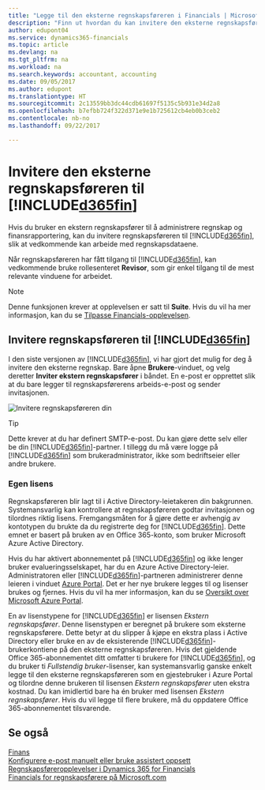 ```yaml
---
title: "Legge til den eksterne regnskapsføreren i Financials | Microsoft-dokumentasjon"
description: "Finn ut hvordan du kan invitere den eksterne regnskapsføreren til Dynamics 365 for Financials."
author: edupont04
ms.service: dynamics365-financials
ms.topic: article
ms.devlang: na
ms.tgt_pltfrm: na
ms.workload: na
ms.search.keywords: accountant, accounting
ms.date: 09/05/2017
ms.author: edupont
ms.translationtype: HT
ms.sourcegitcommit: 2c13559bb3dc44cdb61697f5135c5b931e34d2a8
ms.openlocfilehash: b7efbb724f322d371e9e1b725612cb4eb0b3ceb2
ms.contentlocale: nb-no
ms.lasthandoff: 09/22/2017

---
```

# <a name="inviting-your-external-accountant-to-your-included365finincludesd365finmdmd"></a>Invitere den eksterne regnskapsføreren til [!INCLUDE[d365fin](includes/d365fin_md.md)]
Hvis du bruker en ekstern regnskapsfører til å administrere regnskap og finansrapportering, kan du invitere regnskapsføreren til [!INCLUDE[d365fin](includes/d365fin_md.md)], slik at vedkommende kan arbeide med regnskapsdataene.

Når regnskapsføreren har fått tilgang til [!INCLUDE[d365fin](includes/d365fin_md.md)], kan vedkommende bruke rollesenteret **Revisor**, som gir enkel tilgang til de mest relevante vinduene for arbeidet.  

> [!NOTE]  
>  Denne funksjonen krever at opplevelsen er satt til **Suite**. Hvis du vil ha mer informasjon, kan du se [Tilpasse Financials-opplevelsen](ui-experiences.md).  

## <a name="invite-your-accountant-to-your-included365finincludesd365finmdmd"></a>Invitere regnskapsføreren til [!INCLUDE[d365fin](includes/d365fin_md.md)]
I den siste versjonen av [!INCLUDE[d365fin](includes/d365fin_md.md)], vi har gjort det mulig for deg å invitere den eksterne regnskap. Bare åpne **Brukere**-vinduet, og velg deretter **Inviter ekstern regnskapsfører** i båndet. En e-post er opprettet slik at du bare legger til regnskapsførerens arbeids-e-post og sender invitasjonen.  

![Invitere regnskapsføreren din](./media/finance-invite-accountant/invite-accountant.png)

> [!TIP]  
>  Dette krever at du har definert SMTP-e-post. Du kan gjøre dette selv eller be din [!INCLUDE[d365fin](includes/d365fin_md.md)]-partner. I tillegg du må være logge på [!INCLUDE[d365fin](includes/d365fin_md.md)] som brukeradministrator, ikke som bedriftseier eller andre brukere.  

### <a name="separate-license"></a>Egen lisens
Regnskapsføreren blir lagt til i Active Directory-leietakeren din bakgrunnen. Systemansvarlig kan kontrollere at regnskapsføreren godtar invitasjonen og tilordnes riktig lisens. Fremgangsmåten for å gjøre dette er avhengig av kontotypen du brukte da du registrerte deg for [!INCLUDE[d365fin](includes/d365fin_md.md)]. Dette emnet er basert på bruken av en Office 365-konto, som bruker Microsoft Azure Active Directory.  

Hvis du har aktivert abonnementet på [!INCLUDE[d365fin](includes/d365fin_md.md)] og ikke lenger bruker evalueringsselskapet, har du en Azure Active Directory-leier. Administratoren eller [!INCLUDE[d365fin](includes/d365fin_md.md)]-partneren administrerer denne leieren i vinduet [Azure Portal](https://portal.azure.com). Det er her nye brukere legges til og lisenser brukes og fjernes. Hvis du vil ha mer informasjon, kan du se [Oversikt over Microsoft Azure Portal](https://docs.microsoft.com/en-us/azure/azure-portal-overview).  

En av lisenstypene for [!INCLUDE[d365fin](includes/d365fin_md.md)] er lisensen *Ekstern regnskapsfører*. Denne lisenstypen er beregnet på brukere som eksterne regnskapsførere. Dette betyr at du slipper å kjøpe en ekstra plass i Active Directory eller bruke en av de eksisterende [!INCLUDE[d365fin](includes/d365fin_md.md)]-brukerkontiene på den eksterne regnskapsføreren. Hvis det gjeldende Office 365-abonnementet ditt omfatter ti brukere for [!INCLUDE[d365fin](includes/d365fin_md.md)], og du bruker ti *Fullstendig bruker*-lisenser, kan systemansvarlig ganske enkelt legge til den eksterne regnskapsføreren som en gjestebruker i Azure Portal og tilordne denne brukeren til lisensen *Ekstern regnskapsfører* uten ekstra kostnad. Du kan imidlertid bare ha én bruker med lisensen *Ekstern regnskapsfører*. Hvis du vil legge til flere brukere, må du oppdatere Office 365-abonnementet tilsvarende.  

## <a name="see-also"></a>Se også
[Finans](finance.md)  
[Konfigurere e-post manuelt eller bruke assistert oppsett](madeira-how-setup-email.md)  
[Regnskapsføreropplevelser i Dynamics 365 for Financials](finance-accounting.md)  
[Financials for regnskapsførere på Microsoft.com](https://www.microsoft.com/en-us/dynamics365/financial-insights-for-accountants)  

